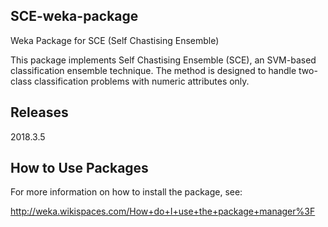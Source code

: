 SCE-weka-package
----------------

Weka Package for SCE (Self Chastising Ensemble)

This package implements Self Chastising Ensemble (SCE), an SVM-based classification ensemble technique. The method is designed to handle two-class classification problems with numeric attributes only. 

Releases
--------
2018.3.5


How to Use Packages
-------------------

For more information on how to install the package, see:

http://weka.wikispaces.com/How+do+I+use+the+package+manager%3F
